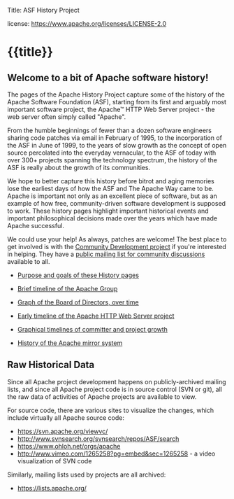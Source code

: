 Title: ASF History Project

license: https://www.apache.org/licenses/LICENSE-2.0

# {{title}}

## Welcome to a bit of Apache software history!

The pages of the Apache History Project capture some of the history of the Apache Software Foundation (ASF), starting from its first and arguably most important 
software project, the Apache&trade; HTTP Web Server project - the web server often simply called "Apache".

From the humble beginnings of fewer than a dozen software engineers sharing code 
patches via email in February of 1995, to the incorporation of the ASF in June of 
1999, to the years of slow growth as the concept of open source percolated into 
the everyday vernacular, to the ASF of today with over 300+ projects spanning 
the technology spectrum, the history of the ASF is really about the growth of its 
communities.

We hope to better capture this history before bitrot and aging memories lose the earliest days of how the ASF and The Apache Way came to be. Apache is important not only as
an excellent piece of software, but as an example of how free, community-driven software development is supposed to work. These history pages highlight important
historical events and important philosophical decisions made over the years which have made Apache successful.

We could use your help!  As always, patches are welcome!
The best place to get involved is with the [Community Development project](http://community.apache.org/) if you're interested in helping.  They have a [public mailing list for 
community discussions](http://mail-archives.apache.org/mod_mbox/community-dev/) available to all.

- [Purpose and goals of these History pages](goals.html) 

- [Brief timeline of the Apache Group](timeline.html) 

- [Graph of the Board of Directors, over time](directors.html)

- [Early timeline of the Apache HTTP Web Server project](http://httpd.apache.org/ABOUT_APACHE.html) 

- [Graphical timelines of committer and project growth](http://people.apache.org/~curcuru/timeline/)

- [History of the Apache mirror system](mirror-history.html)


## Raw Historical Data
Since all Apache project development happens on publicly-archived mailing lists, 
and since all Apache project code is in source control (SVN or git), all 
the raw data of activities of Apache projects are available to view.

For source code, there are various sites to visualize the changes, which include 
virtually all Apache source code:

- <https://svn.apache.org/viewvc/>
- <http://www.svnsearch.org/svnsearch/repos/ASF/search>
- <https://www.ohloh.net/orgs/apache>
- <http://www.vimeo.com/1265258?pg=embed&sec=1265258> - a video visualization of SVN code

Similarly, mailing lists used by projects are all archived:

- <https://lists.apache.org/>
